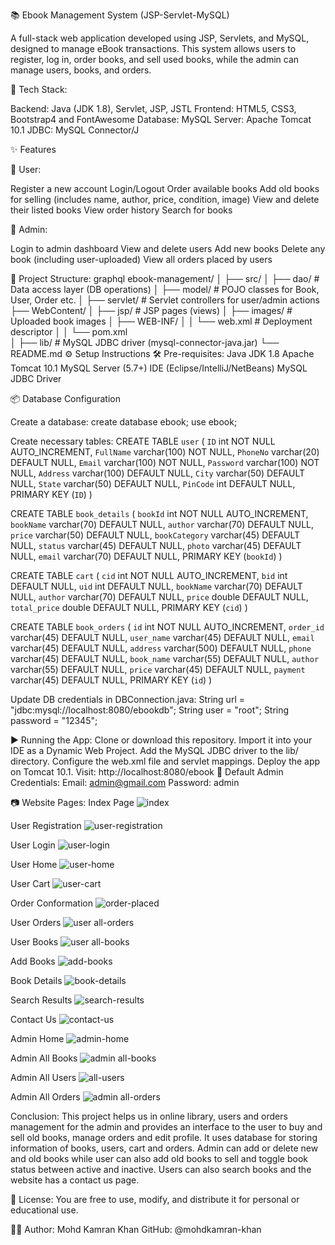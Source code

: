 📚 Ebook Management System (JSP-Servlet-MySQL)

A full-stack web application developed using JSP, Servlets, and MySQL, designed to manage eBook transactions. This system allows users to register, log in, order books, and sell used books, while the admin can manage users, books, and orders.

🔧 Tech Stack:

Backend: Java (JDK 1.8), Servlet, JSP, JSTL
Frontend: HTML5, CSS3, Bootstrap4 and FontAwesome
Database: MySQL
Server: Apache Tomcat 10.1
JDBC: MySQL Connector/J

✨ Features

👤 User:

Register a new account
Login/Logout
Order available books
Add old books for selling (includes name, author, price, condition, image)
View and delete their listed books
View order history
Search for books

🔧 Admin:

Login to admin dashboard
View and delete users
Add new books
Delete any book (including user-uploaded)
View all orders placed by users

📁 Project Structure:
graphql
ebook-management/
│
├── src/
│   ├── dao/               # Data access layer (DB operations)
│   ├── model/             # POJO classes for Book, User, Order etc.
│   ├── servlet/           # Servlet controllers for user/admin actions
├── WebContent/
│   ├── jsp/               # JSP pages (views)
│   ├── images/            # Uploaded book images
│   ├── WEB-INF/
│   │   └── web.xml        # Deployment descriptor
│   │   └── pom.xml  
│
├── lib/                   # MySQL JDBC driver (mysql-connector-java.jar)
└── README.md
⚙️ Setup Instructions
🛠️ Pre-requisites:
Java JDK 1.8
Apache Tomcat 10.1
MySQL Server (5.7+)
IDE (Eclipse/IntelliJ/NetBeans)
MySQL JDBC Driver

📦 Database Configuration

Create a database:
create database ebook;
use ebook;

Create necessary tables:
CREATE TABLE `user` (
  `ID` int NOT NULL AUTO_INCREMENT,
  `FullName` varchar(100) NOT NULL,
  `PhoneNo` varchar(20) DEFAULT NULL,
  `Email` varchar(100) NOT NULL,
  `Password` varchar(100) NOT NULL,
  `Address` varchar(100) DEFAULT NULL,
  `City` varchar(50) DEFAULT NULL,
  `State` varchar(50) DEFAULT NULL,
  `PinCode` int DEFAULT NULL,
  PRIMARY KEY (`ID`)
  )

CREATE TABLE `book_details` (
  `bookId` int NOT NULL AUTO_INCREMENT,
  `bookName` varchar(70) DEFAULT NULL,
  `author` varchar(70) DEFAULT NULL,
  `price` varchar(50) DEFAULT NULL,
  `bookCategory` varchar(45) DEFAULT NULL,
  `status` varchar(45) DEFAULT NULL,
  `photo` varchar(45) DEFAULT NULL,
  `email` varchar(70) DEFAULT NULL,
  PRIMARY KEY (`bookId`)
)

CREATE TABLE `cart` (
  `cid` int NOT NULL AUTO_INCREMENT,
  `bid` int DEFAULT NULL,
  `uid` int DEFAULT NULL,
  `bookName` varchar(70) DEFAULT NULL,
  `author` varchar(70) DEFAULT NULL,
  `price` double DEFAULT NULL,
  `total_price` double DEFAULT NULL,
  PRIMARY KEY (`cid`)
)

CREATE TABLE `book_orders` (
  `id` int NOT NULL AUTO_INCREMENT,
  `order_id` varchar(45) DEFAULT NULL,
  `user_name` varchar(45) DEFAULT NULL,
  `email` varchar(45) DEFAULT NULL,
  `address` varchar(500) DEFAULT NULL,
  `phone` varchar(45) DEFAULT NULL,
  `book_name` varchar(55) DEFAULT NULL,
  `author` varchar(55) DEFAULT NULL,
  `price` varchar(45) DEFAULT NULL,
  `payment` varchar(45) DEFAULT NULL,
  PRIMARY KEY (`id`)
)

Update DB credentials in DBConnection.java:
String url = "jdbc:mysql://localhost:8080/ebookdb";
String user = "root";
String password = "12345";

▶️ Running the App:
Clone or download this repository.
Import it into your IDE as a Dynamic Web Project.
Add the MySQL JDBC driver to the lib/ directory.
Configure the web.xml file and servlet mappings.
Deploy the app on Tomcat 10.1.
Visit: http://localhost:8080/ebook
🔑 Default Admin Credentials:
Email: admin@gmail.com
Password: admin

📷 Website Pages:
Index Page
![index](https://github.com/user-attachments/assets/73bbc8d0-daa1-4c7c-a761-8125157e817f)

User Registration
![user-registration](https://github.com/user-attachments/assets/35a7da36-5a65-4949-9b30-776543ec0f9f)

User Login
![user-login](https://github.com/user-attachments/assets/bc139bd1-5975-4b46-9beb-e552427ff92a)

User Home
![user-home](https://github.com/user-attachments/assets/8caea308-cab9-49c3-b146-b27951b1e54b)

User Cart
![user-cart](https://github.com/user-attachments/assets/ec08a92e-a2a3-4566-a6c2-eb767ba95078)

Order Conformation
![order-placed](https://github.com/user-attachments/assets/d8332fa8-57aa-4d8d-ad05-20de7e6bb34d)

User Orders
![user all-orders](https://github.com/user-attachments/assets/e22ca011-2726-46a6-9ab1-65bdb0ef3d43)

User Books
![user all-books](https://github.com/user-attachments/assets/fefd7d29-c188-411d-afac-a8d47efcf4da)

Add Books
![add-books](https://github.com/user-attachments/assets/8f3a1578-f8f1-422c-a4f2-52ccb4483deb)

Book Details
![book-details](https://github.com/user-attachments/assets/592f6766-b24c-4061-8a27-9c61326f6e27)

Search Results
![search-results](https://github.com/user-attachments/assets/123f770e-0a49-4986-ac46-4e87140a292c)

Contact Us
![contact-us](https://github.com/user-attachments/assets/367d87f1-a5ff-4c8d-82e3-f9dece060638)

Admin Home
![admin-home](https://github.com/user-attachments/assets/1b6a7aa3-7cfb-485e-b73d-39391910ebfd)

Admin All Books
![admin all-books](https://github.com/user-attachments/assets/955e845b-4baa-4de9-abe8-04fa2641f94f)

Admin All Users
![all-users](https://github.com/user-attachments/assets/c3645259-ecf0-48f2-a815-cc960004c7cb)

Admin All Orders
![admin all-orders](https://github.com/user-attachments/assets/a28fb503-f055-4ac7-be98-511b6cd6c365)


Conclusion:
This project helps us in online library, users and orders management for the admin and provides an interface to the user to buy and sell old books, manage orders and edit profile. It uses database for storing information of books, users, cart and orders. Admin can add or delete new and old books while user can also add old books to sell and toggle book status between active and inactive. Users can also search books and the website has a contact us page.   

📝 License:
You are free to use, modify, and distribute it for personal or educational use.

👨‍💻 Author:
Mohd Kamran Khan
GitHub: @mohdkamran-khan
